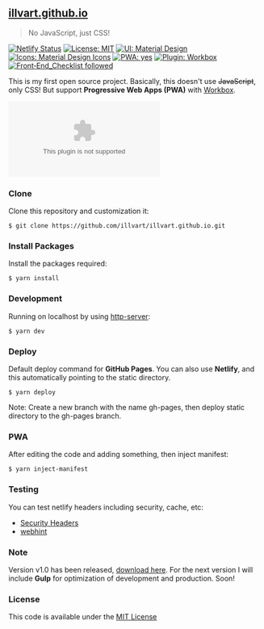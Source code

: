 ## [illvart.github.io](https://github.com/illvart/illvart.github.io)

> No JavaScript, just CSS!

[![Netlify Status](https://api.netlify.com/api/v1/badges/0392af17-3c20-4278-8139-7dbabd347d5c/deploy-status)](https://app.netlify.com/sites/illvart/deploys)
[![License: MIT](https://img.shields.io/badge/License-MIT-blue.svg)](LICENSE)
[![UI: Material Design](https://img.shields.io/badge/UI-Material%20Design-%23FF4081.svg)](https://material.io)
[![Icons: Material Design Icons](https://img.shields.io/badge/Icons-Material%20Design%20Icons-%232196F3.svg)](https://github.com/templarian/MaterialDesign)
[![PWA: yes](https://img.shields.io/badge/PWA-yes-%235A0FC8.svg)](https://developers.google.com/web/progressive-web-apps)
[![Plugin: Workbox](https://img.shields.io/badge/Plugin-Workbox-%23F57C00.svg)](https://github.com/GoogleChrome/workbox)
[![Front‑End_Checklist followed](https://img.shields.io/badge/Front‑End_Checklist-followed-brightgreen.svg)](https://github.com/thedaviddias/Front-End-Checklist)

This is my first open source project. Basically, this doesn't use ~~JavaScript~~, only CSS! But support **Progressive Web Apps (PWA)** with [Workbox](https://github.com/GoogleChrome/workbox).


![Screenshot](https://cdn.staticaly.com/screenshot/illvart.pinkyui.com?fullPage=true)


### Clone
Clone this repository and customization it:

```
$ git clone https://github.com/illvart/illvart.github.io.git
```

### Install Packages
Install the packages required:

```
$ yarn install
```

### Development
Running on localhost by using [http-server](https://github.com/indexzero/http-server):

```
$ yarn dev
```

### Deploy
Default deploy command for **GitHub Pages**. You can also use **Netlify**, and this automatically pointing to the static directory.

```
$ yarn deploy
```

Note: Create a new branch with the name gh-pages, then deploy static directory to the gh-pages branch.

### PWA
After editing the code and adding something, then inject manifest:

```
$ yarn inject-manifest
```

### Testing
You can test netlify headers including security, cache, etc:

- [Security Headers](https://securityheaders.com/?q=https://illvart.pinkyui.com&followRedirects=on)
- [webhint](https://webhint.io/scanner/7a2fa722-6fa4-43bf-b692-9400366979c6)

### Note
Version v1.0 has been released, [download here](https://github.com/illvart/illvart.github.io/releases). For the next version I will include **Gulp** for optimization of development and production. Soon!

### License
This code is available under the [MIT License](LICENSE)